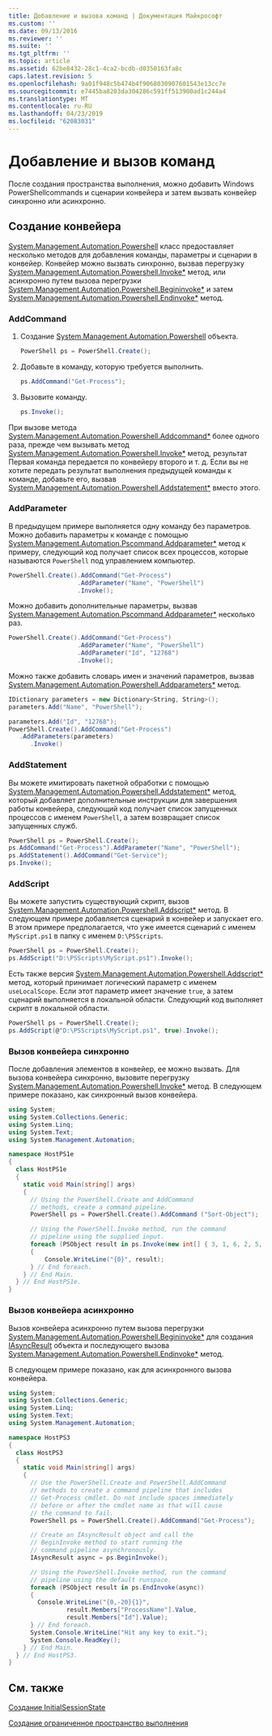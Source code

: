```yaml
---
title: Добавление и вызова команд | Документация Майкрософт
ms.custom: ''
ms.date: 09/13/2016
ms.reviewer: ''
ms.suite: ''
ms.tgt_pltfrm: ''
ms.topic: article
ms.assetid: 62be8432-28c1-4ca2-bcdb-d0350163fa8c
caps.latest.revision: 5
ms.openlocfilehash: 9a01f948c5b474b4f9068030907601543e13cc7e
ms.sourcegitcommit: e7445ba8203da304286c591ff513900ad1c244a4
ms.translationtype: MT
ms.contentlocale: ru-RU
ms.lasthandoff: 04/23/2019
ms.locfileid: "62083031"
---
```

# <a name="adding-and-invoking-commands"></a>Добавление и вызов команд

После создания пространства выполнения, можно добавить Windows PowerShellcommands и сценарии конвейера и затем вызвать конвейер синхронно или асинхронно.

## <a name="creating-a-pipeline"></a>Создание конвейера

 [System.Management.Automation.Powershell](/dotnet/api/system.management.automation.powershell) класс предоставляет несколько методов для добавления команды, параметры и сценарии в конвейер. Конвейер можно вызвать синхронно, вызвав перегрузку [System.Management.Automation.Powershell.Invoke*](/dotnet/api/System.Management.Automation.PowerShell.Invoke) метод, или асинхронно путем вызова перегрузки [ System.Management.Automation.Powershell.Begininvoke*](/dotnet/api/System.Management.Automation.PowerShell.BeginInvoke) и затем [System.Management.Automation.Powershell.Endinvoke*](/dotnet/api/System.Management.Automation.PowerShell.EndInvoke) метод.

### <a name="addcommand"></a>AddCommand

1. Создание [System.Management.Automation.Powershell](/dotnet/api/system.management.automation.powershell) объекта.

   ```csharp
   PowerShell ps = PowerShell.Create();
   ```

2. Добавьте в команду, которую требуется выполнить.

   ```csharp
   ps.AddCommand("Get-Process");
   ```

3. Вызовите команду.

   ```csharp
   ps.Invoke();
   ```

 При вызове метода [System.Management.Automation.Powershell.Addcommand*](/dotnet/api/System.Management.Automation.PowerShell.AddCommand) более одного раза, прежде чем вызывать метод [System.Management.Automation.Powershell.Invoke*](/dotnet/api/System.Management.Automation.PowerShell.Invoke) метод, результат Первая команда передается по конвейеру второго и т. д. Если вы не хотите передать результат выполнения предыдущей команды к команде, добавьте его, вызвав [System.Management.Automation.Powershell.Addstatement*](/dotnet/api/System.Management.Automation.PowerShell.AddStatement) вместо этого.

### <a name="addparameter"></a>AddParameter

 В предыдущем примере выполняется одну команду без параметров. Можно добавить параметры к команде с помощью [System.Management.Automation.Pscommand.Addparameter*](/dotnet/api/System.Management.Automation.PSCommand.AddParameter) метод к примеру, следующий код получает список всех процессов, которые называются `PowerShell` под управлением компьютер.

```csharp
PowerShell.Create().AddCommand("Get-Process")
                   .AddParameter("Name", "PowerShell")
                   .Invoke();
```

 Можно добавить дополнительные параметры, вызвав [System.Management.Automation.Pscommand.Addparameter*](/dotnet/api/System.Management.Automation.PSCommand.AddParameter) несколько раз.

```csharp
PowerShell.Create().AddCommand("Get-Process")
                   .AddParameter("Name", "PowerShell")
                   .AddParameter("Id", "12768")
                   .Invoke();
```

 Можно также добавить словарь имен и значений параметров, вызвав [System.Management.Automation.Powershell.Addparameters*](/dotnet/api/System.Management.Automation.PowerShell.AddParameters) метод.

```csharp
IDictionary parameters = new Dictionary<String, String>();
parameters.Add("Name", "PowerShell");

parameters.Add("Id", "12768");
PowerShell.Create().AddCommand("Get-Process")
   .AddParameters(parameters)
      .Invoke()

```

### <a name="addstatement"></a>AddStatement

 Вы можете имитировать пакетной обработки с помощью [System.Management.Automation.Powershell.Addstatement*](/dotnet/api/System.Management.Automation.PowerShell.AddStatement) метод, который добавляет дополнительные инструкции для завершения работы конвейера, следующий код получает список запущенных процессов с именем `PowerShell`, а затем возвращает список запущенных служб.

```csharp
PowerShell ps = PowerShell.Create();
ps.AddCommand("Get-Process").AddParameter("Name", "PowerShell");
ps.AddStatement().AddCommand("Get-Service");
ps.Invoke();
```

### <a name="addscript"></a>AddScript

 Вы можете запустить существующий скрипт, вызов [System.Management.Automation.Powershell.Addscript*](/dotnet/api/System.Management.Automation.PowerShell.AddScript) метод. В следующем примере добавляется сценарий в конвейер и запускает его. В этом примере предполагается, что уже имеется сценарий с именем `MyScript.ps1` в папку с именем `D:\PSScripts`.

```csharp
PowerShell ps = PowerShell.Create();
ps.AddScript("D:\PSScripts\MyScript.ps1").Invoke();
```

 Есть также версия [System.Management.Automation.Powershell.Addscript*](/dotnet/api/System.Management.Automation.PowerShell.AddScript) метод, который принимает логический параметр с именем `useLocalScope`. Если этот параметр имеет значение `true`, а затем сценарий выполняется в локальной области. Следующий код выполняет скрипт в локальной области.

```csharp
PowerShell ps = PowerShell.Create();
ps.AddScript(@"D:\PSScripts\MyScript.ps1", true).Invoke();
```

### <a name="invoking-a-pipeline-synchronously"></a>Вызов конвейера синхронно

 После добавления элементов в конвейер, ее можно вызвать. Для вызова конвейера синхронно, вызовите перегрузку [System.Management.Automation.Powershell.Invoke*](/dotnet/api/System.Management.Automation.PowerShell.Invoke) метод. В следующем примере показано, как синхронный вызов конвейера.

```csharp
using System;
using System.Collections.Generic;
using System.Linq;
using System.Text;
using System.Management.Automation;

namespace HostPS1e
{
  class HostPS1e
  {
    static void Main(string[] args)
    {
      // Using the PowerShell.Create and AddCommand
      // methods, create a command pipeline.
      PowerShell ps = PowerShell.Create().AddCommand ("Sort-Object");

      // Using the PowerShell.Invoke method, run the command
      // pipeline using the supplied input.
      foreach (PSObject result in ps.Invoke(new int[] { 3, 1, 6, 2, 5, 4 }))
      {
          Console.WriteLine("{0}", result);
      } // End foreach.
    } // End Main.
  } // End HostPS1e.
}
```

### <a name="invoking-a-pipeline-asynchronously"></a>Вызов конвейера асинхронно

 Вызов конвейера асинхронно путем вызова перегрузки [System.Management.Automation.Powershell.Begininvoke*](/dotnet/api/System.Management.Automation.PowerShell.BeginInvoke) для создания [IAsyncResult](http://msdn.microsoft.com/library/system.iasyncresult\(v=vs.110\).aspx) объекта и последующего вызова [ System.Management.Automation.Powershell.Endinvoke*](/dotnet/api/System.Management.Automation.PowerShell.EndInvoke) метод.

 В следующем примере показано, как для асинхронного вызова конвейера.

```csharp
using System;
using System.Collections.Generic;
using System.Linq;
using System.Text;
using System.Management.Automation;

namespace HostPS3
{
  class HostPS3
  {
    static void Main(string[] args)
    {
      // Use the PowerShell.Create and PowerShell.AddCommand
      // methods to create a command pipeline that includes
      // Get-Process cmdlet. Do not include spaces immediately
      // before or after the cmdlet name as that will cause
      // the command to fail.
      PowerShell ps = PowerShell.Create().AddCommand("Get-Process");

      // Create an IAsyncResult object and call the
      // BeginInvoke method to start running the
      // command pipeline asynchronously.
      IAsyncResult async = ps.BeginInvoke();

      // Using the PowerShell.Invoke method, run the command
      // pipeline using the default runspace.
      foreach (PSObject result in ps.EndInvoke(async))
      {
        Console.WriteLine("{0,-20}{1}",
                result.Members["ProcessName"].Value,
                result.Members["Id"].Value);
      } // End foreach.
      System.Console.WriteLine("Hit any key to exit.");
      System.Console.ReadKey();
    } // End Main.
  } // End HostPS3.
}
```

## <a name="see-also"></a>См. также

 [Создание InitialSessionState](./creating-an-initialsessionstate.md)

 [Создание ограниченное пространство выполнения](./creating-a-constrained-runspace.md)
